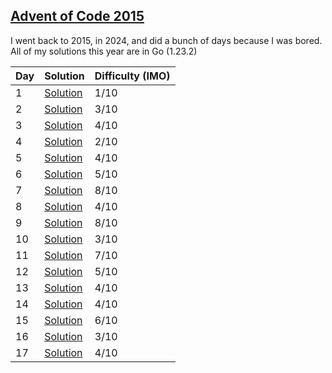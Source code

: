 ## [Advent of Code 2015](https://adventofcode.com/2015)

I went back to 2015, in 2024, and did a bunch of days because I was bored.
All of my solutions this year are in Go (1.23.2)

| Day | Solution                         | Difficulty (IMO) |
| --- | -------------------------------- | ---------------- |
| 1   | [Solution](/2015/day-1/main.go)  | 1/10             |
| 2   | [Solution](/2015/day-2/main.go)  | 3/10             |
| 3   | [Solution](/2015/day-3/main.go)  | 4/10             |
| 4   | [Solution](/2015/day-4/main.go)  | 2/10             |
| 5   | [Solution](/2015/day-5/main.go)  | 4/10             |
| 6   | [Solution](/2015/day-6/main.go)  | 5/10             |
| 7   | [Solution](/2015/day-7/main.go)  | 8/10             |
| 8   | [Solution](/2015/day-8/main.go)  | 4/10             |
| 9   | [Solution](/2015/day-9/main.go)  | 8/10             |
| 10  | [Solution](/2015/day-10/main.go) | 3/10             |
| 11  | [Solution](/2015/day-11/main.go) | 7/10             |
| 12  | [Solution](/2015/day-12/main.go) | 5/10             |
| 13  | [Solution](/2015/day-13/main.go) | 4/10             |
| 14  | [Solution](/2015/day-14/main.go) | 4/10             |
| 15  | [Solution](/2015/day-15/main.go) | 6/10             |
| 16  | [Solution](/2015/day-16/main.go) | 3/10             |
| 17  | [Solution](/2015/day-17/main.go) | 4/10             |
